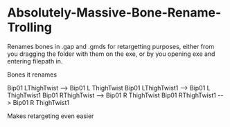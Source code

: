 # Absolutely-Massive-Bone-Rename-Trolling
Renames bones in .gap and .gmds for retargetting purposes, either from you dragging the folder with them on the exe, or by you opening exe and entering filepath in.

Bones it renames

Bip01 LThighTwist --> Bip01 L ThighTwist
Bip01 LThighTwist1 --> Bip01 L ThighTwist1
Bip01 RThighTwist --> Bip01 R ThighTwist
Bip01 RThighTwist1 --> Bip01 R ThighTwist1

Makes retargeting even easier
